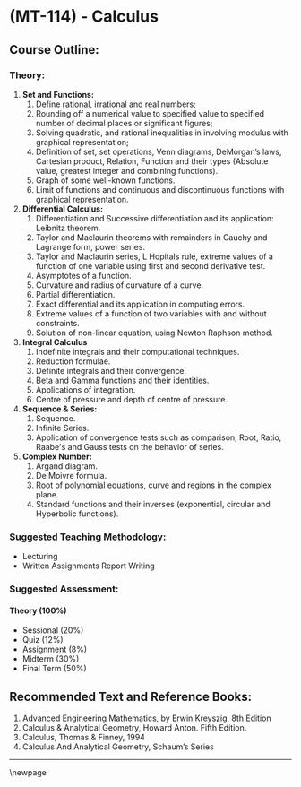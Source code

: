 # **(MT-114) - Calculus**

## **Course Outline:**

### **Theory:**

1. **Set and Functions:** 
   1. Define rational, irrational and real numbers;
   2. Rounding off a numerical value to specified value to specified number of decimal places or significant figures;
   3. Solving quadratic, and rational inequalities in involving modulus with graphical representation; 
   4. Definition of set, set operations, Venn diagrams, DeMorgan’s laws, Cartesian product, Relation, Function and their types (Absolute value, greatest integer and combining functions). 
   5. Graph of some well-known functions. 
   6. Limit of functions and continuous and discontinuous functions with graphical representation.
2. **Differential Calculus:** 
   1. Differentiation and Successive differentiation and its application: Leibnitz theorem. 
   2. Taylor and Maclaurin theorems with remainders in Cauchy and Lagrange form, power series.
   3. Taylor and Maclaurin series, L Hopitals rule, extreme values of a function of one variable using first and second derivative test. 
   4. Asymptotes of a function. 
   5. Curvature and radius of curvature of a curve.
   6. Partial differentiation.
   7. Exact differential and its application in computing errors. 
   8. Extreme values of a function of two variables with and without constraints.
   9.  Solution of non-linear equation, using Newton Raphson method.
3. **Integral Calculus** 
   1. Indefinite integrals and their computational techniques. 
   2. Reduction formulae.
   3. Definite integrals and their convergence. 
   4. Beta and Gamma functions and their identities. 
   5. Applications of integration. 
   6. Centre of pressure and depth of centre of pressure.
4. **Sequence & Series:** 
   1. Sequence. 
   2. Infinite Series. 
   3. Application of convergence tests such as comparison, Root, Ratio, Raabe's and Gauss tests on the behavior of series.
5. **Complex Number:**
   1. Argand diagram.
   2. De Moivre formula.
   3. Root of polynomial equations, curve and regions in the complex plane.
   4. Standard functions and their inverses (exponential, circular and Hyperbolic functions).


### **Suggested Teaching Methodology:**

- Lecturing
- Written Assignments Report Writing

### **Suggested Assessment:**

#### **Theory (100%)**

- Sessional (20%)
- Quiz (12%)
- Assignment (8%)
- Midterm (30%)
- Final Term (50%)

## **Recommended Text and Reference Books:**

1. Advanced Engineering Mathematics, by Erwin Kreyszig, 8th Edition
2. Calculus & Analytical Geometry, Howard Anton. Fifth Edition.
3. Calculus, Thomas & Finney, 1994
4. Calculus And Analytical Geometry, Schaum’s Series

___
\newpage